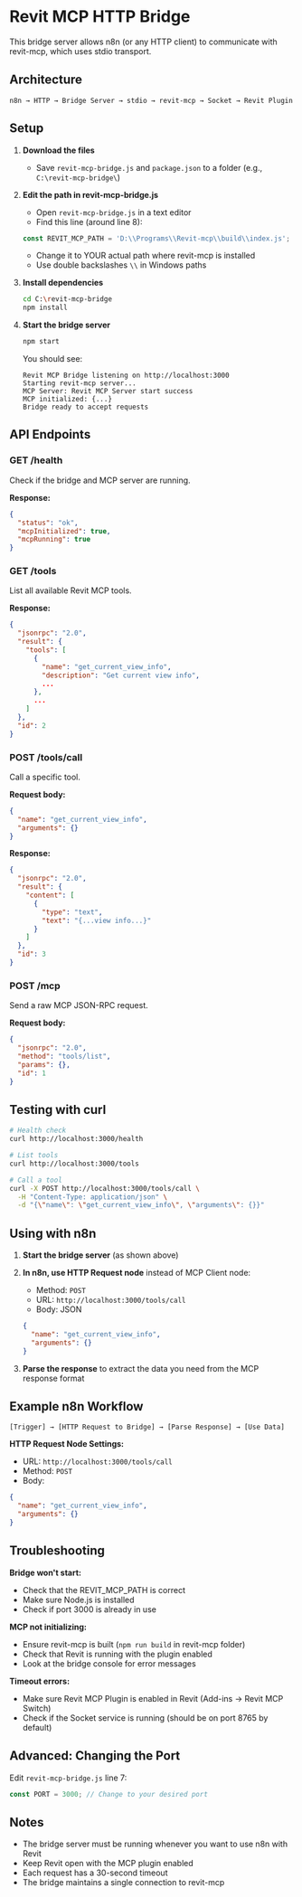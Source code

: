 # Revit MCP HTTP Bridge

This bridge server allows n8n (or any HTTP client) to communicate with revit-mcp, which uses stdio transport.

## Architecture

```
n8n → HTTP → Bridge Server → stdio → revit-mcp → Socket → Revit Plugin
```

## Setup

1. **Download the files**
   - Save `revit-mcp-bridge.js` and `package.json` to a folder (e.g., `C:\revit-mcp-bridge\`)

2. **Edit the path in revit-mcp-bridge.js**
   - Open `revit-mcp-bridge.js` in a text editor
   - Find this line (around line 8):
   ```javascript
   const REVIT_MCP_PATH = 'D:\\Programs\\Revit-mcp\\build\\index.js';
   ```
   - Change it to YOUR actual path where revit-mcp is installed
   - Use double backslashes `\\` in Windows paths

3. **Install dependencies**
   ```bash
   cd C:\revit-mcp-bridge
   npm install
   ```

4. **Start the bridge server**
   ```bash
   npm start
   ```

   You should see:
   ```
   Revit MCP Bridge listening on http://localhost:3000
   Starting revit-mcp server...
   MCP Server: Revit MCP Server start success
   MCP initialized: {...}
   Bridge ready to accept requests
   ```

## API Endpoints

### GET /health
Check if the bridge and MCP server are running.

**Response:**
```json
{
  "status": "ok",
  "mcpInitialized": true,
  "mcpRunning": true
}
```

### GET /tools
List all available Revit MCP tools.

**Response:**
```json
{
  "jsonrpc": "2.0",
  "result": {
    "tools": [
      {
        "name": "get_current_view_info",
        "description": "Get current view info",
        ...
      },
      ...
    ]
  },
  "id": 2
}
```

### POST /tools/call
Call a specific tool.

**Request body:**
```json
{
  "name": "get_current_view_info",
  "arguments": {}
}
```

**Response:**
```json
{
  "jsonrpc": "2.0",
  "result": {
    "content": [
      {
        "type": "text",
        "text": "{...view info...}"
      }
    ]
  },
  "id": 3
}
```

### POST /mcp
Send a raw MCP JSON-RPC request.

**Request body:**
```json
{
  "jsonrpc": "2.0",
  "method": "tools/list",
  "params": {},
  "id": 1
}
```

## Testing with curl

```bash
# Health check
curl http://localhost:3000/health

# List tools
curl http://localhost:3000/tools

# Call a tool
curl -X POST http://localhost:3000/tools/call \
  -H "Content-Type: application/json" \
  -d "{\"name\": \"get_current_view_info\", \"arguments\": {}}"
```

## Using with n8n

1. **Start the bridge server** (as shown above)

2. **In n8n, use HTTP Request node** instead of MCP Client node:
   - Method: `POST`
   - URL: `http://localhost:3000/tools/call`
   - Body: JSON
   ```json
   {
     "name": "get_current_view_info",
     "arguments": {}
   }
   ```

3. **Parse the response** to extract the data you need from the MCP response format

## Example n8n Workflow

```
[Trigger] → [HTTP Request to Bridge] → [Parse Response] → [Use Data]
```

**HTTP Request Node Settings:**
- URL: `http://localhost:3000/tools/call`
- Method: `POST`
- Body:
```json
{
  "name": "get_current_view_info",
  "arguments": {}
}
```

## Troubleshooting

**Bridge won't start:**
- Check that the REVIT_MCP_PATH is correct
- Make sure Node.js is installed
- Check if port 3000 is already in use

**MCP not initializing:**
- Ensure revit-mcp is built (`npm run build` in revit-mcp folder)
- Check that Revit is running with the plugin enabled
- Look at the bridge console for error messages

**Timeout errors:**
- Make sure Revit MCP Plugin is enabled in Revit (Add-ins → Revit MCP Switch)
- Check if the Socket service is running (should be on port 8765 by default)

## Advanced: Changing the Port

Edit `revit-mcp-bridge.js` line 7:
```javascript
const PORT = 3000; // Change to your desired port
```

## Notes

- The bridge server must be running whenever you want to use n8n with Revit
- Keep Revit open with the MCP plugin enabled
- Each request has a 30-second timeout
- The bridge maintains a single connection to revit-mcp
